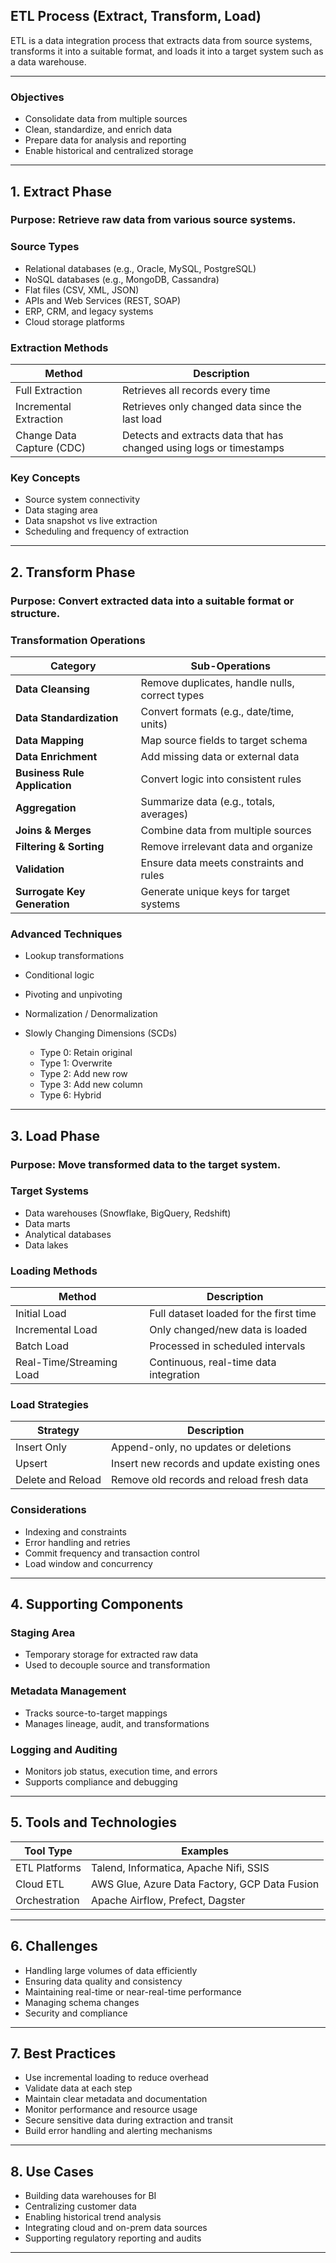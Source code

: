 ## **ETL Process (Extract, Transform, Load)**

ETL is a data integration process that extracts data from source systems, transforms it into a suitable format, and loads it into a target system such as a data warehouse.

---

### **Objectives**

* Consolidate data from multiple sources
* Clean, standardize, and enrich data
* Prepare data for analysis and reporting
* Enable historical and centralized storage

---

## **1. Extract Phase**

### **Purpose**: Retrieve raw data from various source systems.

### **Source Types**

* Relational databases (e.g., Oracle, MySQL, PostgreSQL)
* NoSQL databases (e.g., MongoDB, Cassandra)
* Flat files (CSV, XML, JSON)
* APIs and Web Services (REST, SOAP)
* ERP, CRM, and legacy systems
* Cloud storage platforms

### **Extraction Methods**

| Method                    | Description                                                         |
| ------------------------- | ------------------------------------------------------------------- |
| Full Extraction           | Retrieves all records every time                                    |
| Incremental Extraction    | Retrieves only changed data since the last load                     |
| Change Data Capture (CDC) | Detects and extracts data that has changed using logs or timestamps |

### **Key Concepts**

* Source system connectivity
* Data staging area
* Data snapshot vs live extraction
* Scheduling and frequency of extraction

---

## **2. Transform Phase**

### **Purpose**: Convert extracted data into a suitable format or structure.

### **Transformation Operations**

| Category                      | Sub-Operations                                 |
| ----------------------------- | ---------------------------------------------- |
| **Data Cleansing**            | Remove duplicates, handle nulls, correct types |
| **Data Standardization**      | Convert formats (e.g., date/time, units)       |
| **Data Mapping**              | Map source fields to target schema             |
| **Data Enrichment**           | Add missing data or external data              |
| **Business Rule Application** | Convert logic into consistent rules            |
| **Aggregation**               | Summarize data (e.g., totals, averages)        |
| **Joins & Merges**            | Combine data from multiple sources             |
| **Filtering & Sorting**       | Remove irrelevant data and organize            |
| **Validation**                | Ensure data meets constraints and rules        |
| **Surrogate Key Generation**  | Generate unique keys for target systems        |

### **Advanced Techniques**

* Lookup transformations
* Conditional logic
* Pivoting and unpivoting
* Normalization / Denormalization
* Slowly Changing Dimensions (SCDs)

  * Type 0: Retain original
  * Type 1: Overwrite
  * Type 2: Add new row
  * Type 3: Add new column
  * Type 6: Hybrid

---

## **3. Load Phase**

### **Purpose**: Move transformed data to the target system.

### **Target Systems**

* Data warehouses (Snowflake, BigQuery, Redshift)
* Data marts
* Analytical databases
* Data lakes

### **Loading Methods**

| Method                   | Description                            |
| ------------------------ | -------------------------------------- |
| Initial Load             | Full dataset loaded for the first time |
| Incremental Load         | Only changed/new data is loaded        |
| Batch Load               | Processed in scheduled intervals       |
| Real-Time/Streaming Load | Continuous, real-time data integration |

### **Load Strategies**

| Strategy          | Description                                 |
| ----------------- | ------------------------------------------- |
| Insert Only       | Append-only, no updates or deletions        |
| Upsert            | Insert new records and update existing ones |
| Delete and Reload | Remove old records and reload fresh data    |

### **Considerations**

* Indexing and constraints
* Error handling and retries
* Commit frequency and transaction control
* Load window and concurrency

---

## **4. Supporting Components**

### **Staging Area**

* Temporary storage for extracted raw data
* Used to decouple source and transformation

### **Metadata Management**

* Tracks source-to-target mappings
* Manages lineage, audit, and transformations

### **Logging and Auditing**

* Monitors job status, execution time, and errors
* Supports compliance and debugging

---

## **5. Tools and Technologies**

| Tool Type     | Examples                                      |
| ------------- | --------------------------------------------- |
| ETL Platforms | Talend, Informatica, Apache Nifi, SSIS        |
| Cloud ETL     | AWS Glue, Azure Data Factory, GCP Data Fusion |
| Orchestration | Apache Airflow, Prefect, Dagster              |

---

## **6. Challenges**

* Handling large volumes of data efficiently
* Ensuring data quality and consistency
* Maintaining real-time or near-real-time performance
* Managing schema changes
* Security and compliance

---

## **7. Best Practices**

* Use incremental loading to reduce overhead
* Validate data at each step
* Maintain clear metadata and documentation
* Monitor performance and resource usage
* Secure sensitive data during extraction and transit
* Build error handling and alerting mechanisms

---

## **8. Use Cases**

* Building data warehouses for BI
* Centralizing customer data
* Enabling historical trend analysis
* Integrating cloud and on-prem data sources
* Supporting regulatory reporting and audits

---

